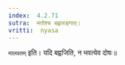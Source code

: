 ```yaml
---
index:  4.2.71
sutra:  मतोश्च बह्वजङ्गात्।
vritti:  nyasa
---
```


`मालवतम्` इति। यदि बह्वजिति, न भवत्येव दोषः॥
